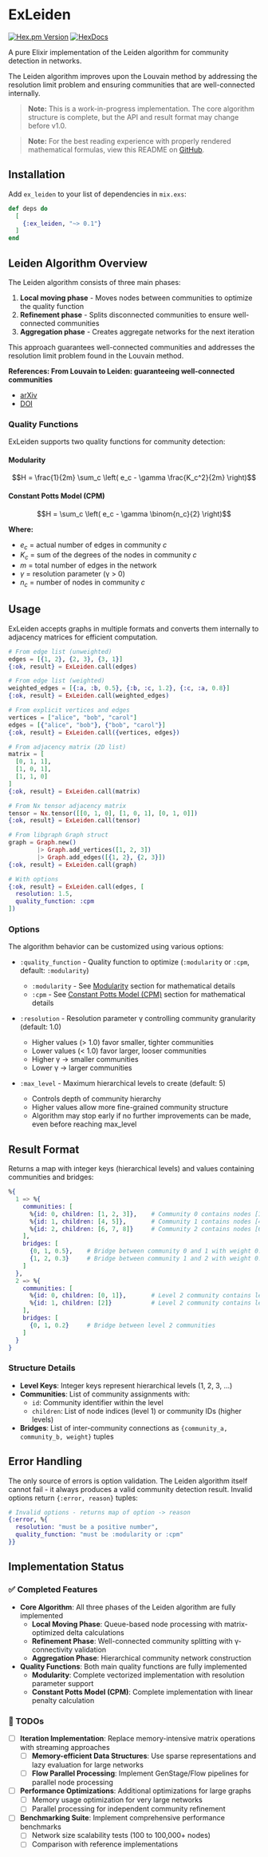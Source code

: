 # ExLeiden

[![Hex.pm Version](https://img.shields.io/hexpm/v/ex_leiden.svg)](https://hex.pm/packages/ex_leiden) [![HexDocs](https://img.shields.io/badge/hex-docs-lightgreen.svg)](https://hexdocs.pm/ex_leiden/)

A pure Elixir implementation of the Leiden algorithm for community detection in networks.

The Leiden algorithm improves upon the Louvain method by addressing the resolution limit problem and ensuring communities that are well-connected internally.

> **Note:** This is a work-in-progress implementation. The core algorithm structure is complete, but the API and result format may change before v1.0.

> **Note:** For the best reading experience with properly rendered mathematical formulas, view this README on [GitHub](https://github.com/smartepsh/ex_leiden#readme).

## Installation

Add `ex_leiden` to your list of dependencies in `mix.exs`:

```elixir
def deps do
  [
    {:ex_leiden, "~> 0.1"}
  ]
end
```

## Leiden Algorithm Overview

The Leiden algorithm consists of three main phases:

1. **Local moving phase** - Moves nodes between communities to optimize the quality function
2. **Refinement phase** - Splits disconnected communities to ensure well-connected communities
3. **Aggregation phase** - Creates aggregate networks for the next iteration

This approach guarantees well-connected communities and addresses the resolution limit problem found in the Louvain method.

**References: From Louvain to Leiden: guaranteeing well-connected communities**

- [arXiv](https://arxiv.org/abs/1810.08473)
- [DOI](https://doi.org/10.1038/s41598-019-41695-z)

### Quality Functions

ExLeiden supports two quality functions for community detection:

#### Modularity
$$H = \frac{1}{2m} \sum_c \left( e_c - \gamma \frac{K_c^2}{2m} \right)$$

#### Constant Potts Model (CPM)
$$H = \sum_c \left( e_c - \gamma \binom{n_c}{2} \right)$$

**Where:**
- $e_c$ = actual number of edges in community $c$
- $K_c$ = sum of the degrees of the nodes in community $c$
- $m$ = total number of edges in the network
- $\gamma$ = resolution parameter (γ > 0)
- $n_c$ = number of nodes in community $c$

## Usage

ExLeiden accepts graphs in multiple formats and converts them internally to adjacency matrices for efficient computation.

```elixir
# From edge list (unweighted)
edges = [{1, 2}, {2, 3}, {3, 1}]
{:ok, result} = ExLeiden.call(edges)

# From edge list (weighted)
weighted_edges = [{:a, :b, 0.5}, {:b, :c, 1.2}, {:c, :a, 0.8}]
{:ok, result} = ExLeiden.call(weighted_edges)

# From explicit vertices and edges
vertices = ["alice", "bob", "carol"]
edges = [{"alice", "bob"}, {"bob", "carol"}]
{:ok, result} = ExLeiden.call({vertices, edges})

# From adjacency matrix (2D list)
matrix = [
  [0, 1, 1],
  [1, 0, 1],
  [1, 1, 0]
]
{:ok, result} = ExLeiden.call(matrix)

# From Nx tensor adjacency matrix
tensor = Nx.tensor([[0, 1, 0], [1, 0, 1], [0, 1, 0]])
{:ok, result} = ExLeiden.call(tensor)

# From libgraph Graph struct
graph = Graph.new()
        |> Graph.add_vertices([1, 2, 3])
        |> Graph.add_edges([{1, 2}, {2, 3}])
{:ok, result} = ExLeiden.call(graph)

# With options
{:ok, result} = ExLeiden.call(edges, [
  resolution: 1.5,
  quality_function: :cpm
])
```

### Options

The algorithm behavior can be customized using various options:

- `:quality_function` - Quality function to optimize (`:modularity` or `:cpm`, default: `:modularity`)
  - `:modularity` - See [Modularity](#modularity) section for mathematical details
  - `:cpm` - See [Constant Potts Model (CPM)](#constant-potts-model-cpm) section for mathematical details

- `:resolution` - Resolution parameter γ controlling community granularity (default: 1.0)
  - Higher values (> 1.0) favor smaller, tighter communities
  - Lower values (< 1.0) favor larger, looser communities
  - Higher γ → smaller communities
  - Lower γ → larger communities

- `:max_level` - Maximum hierarchical levels to create (default: 5)
  - Controls depth of community hierarchy
  - Higher values allow more fine-grained community structure
  - Algorithm may stop early if no further improvements can be made, even before reaching max_level

## Result Format

Returns a map with integer keys (hierarchical levels) and values containing communities and bridges:

```elixir
%{
  1 => %{
    communities: [
      %{id: 0, children: [1, 2, 3]},    # Community 0 contains nodes [1, 2, 3]
      %{id: 1, children: [4, 5]},       # Community 1 contains nodes [4, 5]
      %{id: 2, children: [6, 7, 8]}     # Community 2 contains nodes [6, 7, 8]
    ],
    bridges: [
      {0, 1, 0.5},    # Bridge between community 0 and 1 with weight 0.5
      {1, 2, 0.3}     # Bridge between community 1 and 2 with weight 0.3
    ]
  },
  2 => %{
    communities: [
      %{id: 0, children: [0, 1]},       # Level 2 community contains level 1 communities 0 and 1
      %{id: 1, children: [2]}           # Level 2 community contains level 1 community 2
    ],
    bridges: [
      {0, 1, 0.2}     # Bridge between level 2 communities
    ]
  }
}
```

### Structure Details

- **Level Keys**: Integer keys represent hierarchical levels (1, 2, 3, ...)
- **Communities**: List of community assignments with:
  - `id`: Community identifier within the level
  - `children`: List of node indices (level 1) or community IDs (higher levels)
- **Bridges**: List of inter-community connections as `{community_a, community_b, weight}` tuples

## Error Handling

The only source of errors is option validation. The Leiden algorithm itself cannot fail - it always produces a valid community detection result. Invalid options return `{:error, reason}` tuples:

```elixir
# Invalid options - returns map of option -> reason
{:error, %{
  resolution: "must be a positive number",
  quality_function: "must be :modularity or :cpm"
}}
```

## Implementation Status

### ✅ Completed Features

- **Core Algorithm**: All three phases of the Leiden algorithm are fully implemented
  - **Local Moving Phase**: Queue-based node processing with matrix-optimized delta calculations
  - **Refinement Phase**: Well-connected community splitting with γ-connectivity validation
  - **Aggregation Phase**: Hierarchical community network construction
- **Quality Functions**: Both main quality functions are fully implemented
  - **Modularity**: Complete vectorized implementation with resolution parameter support
  - **Constant Potts Model (CPM)**: Complete implementation with linear penalty calculation

### 🚧 TODOs

- [ ] **Iteration Implementation**: Replace memory-intensive matrix operations with streaming approaches
  - [ ] **Memory-efficient Data Structures**: Use sparse representations and lazy evaluation for large networks
  - [ ] **Flow Parallel Processing**: Implement GenStage/Flow pipelines for parallel node processing
- [ ] **Performance Optimizations**: Additional optimizations for large graphs
  - [ ] Memory usage optimization for very large networks
  - [ ] Parallel processing for independent community refinement
- [ ] **Benchmarking Suite**: Implement comprehensive performance benchmarks
  - [ ] Network size scalability tests (100 to 100,000+ nodes)
  - [ ] Comparison with reference implementations
